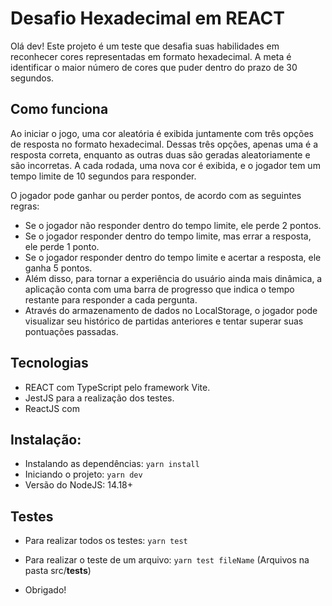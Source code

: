 # Desafio Hexadecimal em REACT

Olá dev! Este projeto é um teste que desafia suas habilidades em reconhecer cores representadas em formato hexadecimal. A meta é identificar o maior número de cores que puder dentro do prazo de 30 segundos.

## Como funciona

Ao iniciar o jogo, uma cor aleatória é exibida juntamente com três opções de resposta no formato hexadecimal. Dessas três opções, apenas uma é a resposta correta, enquanto as outras duas são geradas aleatoriamente e são incorretas. A cada rodada, uma nova cor é exibida, e o jogador tem um tempo limite de 10 segundos para responder.

O jogador pode ganhar ou perder pontos, de acordo com as seguintes regras:

- Se o jogador não responder dentro do tempo limite, ele perde 2 pontos.
- Se o jogador responder dentro do tempo limite, mas errar a resposta, ele perde 1 ponto.
- Se o jogador responder dentro do tempo limite e acertar a resposta, ele ganha 5 pontos.
- Além disso, para tornar a experiência do usuário ainda mais dinâmica, a aplicação conta com uma barra de progresso que indica o tempo restante para responder a cada pergunta.
- Através do armazenamento de dados no LocalStorage, o jogador pode visualizar seu histórico de partidas anteriores e tentar superar suas pontuações passadas.

## Tecnologias

- REACT com TypeScript pelo framework Vite.
- JestJS para a realização dos testes.
- ReactJS com

## Instalação:

- Instalando as dependências: `yarn install`
- Iniciando o projeto: `yarn dev`
- Versão do NodeJS: 14.18+

## Testes

- Para realizar todos os testes: `yarn test`
- Para realizar o teste de um arquivo: `yarn test fileName` (Arquivos na pasta src/**tests**)

- Obrigado!

